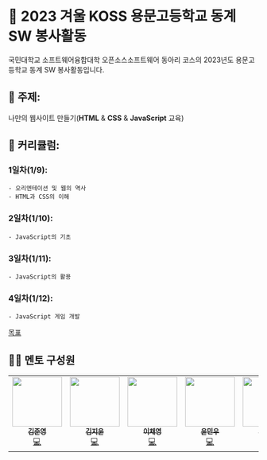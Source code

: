 # 📖 2023 겨울 KOSS 용문고등학교 동계 SW 봉사활동

국민대학교 소프트웨어융합대학 오픈소스소프트웨어 동아리 코스의 2023년도 용문고등학교 동계 SW 봉사활동입니다.

## 🎯 주제:

나만의 웹사이트 만들기(**HTML** & **CSS** & **JavaScript** 교육) <br>

## 📅 커리큘럼:

### 1일차(1/9):

    - 오리엔테이션 및 웹의 역사
    - HTML과 CSS의 이해

### 2일차(1/10):

    - JavaScript의 기초

### 3일차(1/11):

    - JavaScript의 활용

### 4일차(1/12):

    - JavaScript 게임 개발

[목표](https://kmu-koss.github.io/YongMoon-Voluntary/)

## 🧑‍🏫 멘토 구성원

<table>
  <tr>
    <td align="center"><a href="https://github.com/mrgentle1"><img src="https://avatars.githubusercontent.com/u/59019322?v=4" width="100px;" alt=""/><br /><sub><b>김준영</b></sub></a><br /><a href="https://github.com/mrgentle1" title="Code">💻</a></td>
    <td align="center"><a href="https://github.com/Kim-Jiyun"><img src="https://avatars.githubusercontent.com/u/84488029?v=4" width="100px;" alt=""/><br /><sub><b>김지윤</b></sub></a><br /><a href="https://github.com/Kim-Jiyun" title="Code">💻</a></td>
    <td align="center"><a href="https://github.com/hummingbbird"><img src="https://avatars.githubusercontent.com/u/84303489?v=4" width="100px;" alt=""/><br /><sub><b>이채영</b></sub></a><br /><a href="https://github.com/hummingbbird" title="Code">💻</a></td>
    <td align="center"><a href="https://github.com/ymw0407"><img src="https://avatars.githubusercontent.com/u/77202633?v=4" width="100px;" alt=""/><br /><sub><b>윤민우</b></sub></a><br /><a href="https://github.com/ymw0407" title="Code">💻</a></td>
    <td align="center"><a href="https://github.com/bentshrimp"><img src="https://avatars.githubusercontent.com/u/39232867?v=4" width="100px;" alt=""/><br /><sub><b>박진우</b></sub></a><br /><a href="https://github.com/bentshrimp" title="Code">💻</a></td>
    <td align="center"><a href="https://github.com/HeeNamgoong"><img src="https://avatars.githubusercontent.com/u/104904309?v=4" width="100px;" alt=""/><br /><sub><b>남궁희</b></sub></a><br /><a href="https://github.com/HeeNamgoong" title="Code">💻</a></td>
    <td align="center"><a href="https://github.com/ancy0"><img src="https://avatars.githubusercontent.com/u/84322890?v=4" width="100px;" alt=""/><br /><sub><b>안채영</b></sub></a><br /><a href="https://github.com/ancy0" title="Code">💻</a></td>
    <td align="center"><a href="https://github.com/sinji2102"><img src="https://avatars.githubusercontent.com/u/66528589?v=4" width="100px;" alt=""/><br /><sub><b>윤신지</b></sub></a><br /><a href="https://github.com/sinji2102" title="Code">💻</a></td>
  </tr>
</table
